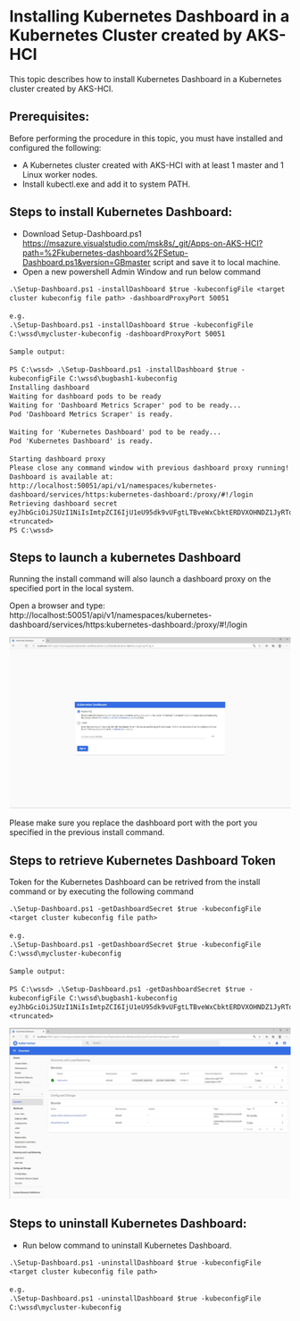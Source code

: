# Installing Kubernetes Dashboard  in a Kubernetes Cluster created by AKS-HCI

This topic describes how to install Kubernetes Dashboard  in a Kubernetes cluster created by AKS-HCI. 



## Prerequisites:
Before performing the procedure in this topic, you must have installed and configured the following:

* A Kubernetes cluster created with AKS-HCI with at least 1 master and 1 Linux worker nodes.
* Install kubectl.exe and add it to system PATH. 

## Steps to install Kubernetes Dashboard:
* Download Setup-Dashboard.ps1 https://msazure.visualstudio.com/msk8s/_git/Apps-on-AKS-HCI?path=%2Fkubernetes-dashboard%2FSetup-Dashboard.ps1&version=GBmaster  script and save it to local machine.
* Open a new powershell Admin Window and run below command
 ```
 .\Setup-Dashboard.ps1 -installDashboard $true -kubeconfigFile <target cluster kubeconfig file path> -dashboardProxyPort 50051
 
 e.g. 
 .\Setup-Dashboard.ps1 -installDashboard $true -kubeconfigFile C:\wssd\mycluster-kubeconfig -dashboardProxyPort 50051

 Sample output: 

 PS C:\wssd> .\Setup-Dashboard.ps1 -installDashboard $true -kubeconfigFile C:\wssd\bugbash1-kubeconfig
 Installing dashboard
 Waiting for dashboard pods to be ready
 Waiting for 'Dashboard Metrics Scraper' pod to be ready...
 Pod 'Dashboard Metrics Scraper' is ready.

 Waiting for 'Kubernetes Dashboard' pod to be ready...
 Pod 'Kubernetes Dashboard' is ready.

 Starting dashboard proxy
 Please close any command window with previous dashboard proxy running!
 Dashboard is available at: http://localhost:50051/api/v1/namespaces/kubernetes-dashboard/services/https:kubernetes-dashboard:/proxy/#!/login
 Retrieving dashboard secret
 eyJhbGciOiJSUzI1NiIsImtpZCI6IjU1eU95dk9vUFgtLTBveWxCbktERDVXOHNDZ1JyRTdYWVFEcTNlTTZnelkifQ.eyJpc3MiOiJrdWJlcm5ldGVzL3NlcnZpY2VhY2NvdW50Iiwia3ViZXJuZXRlcy5pby9zZXJ2aWNlYWNjb3VudC9uYW1lc3BhY2UiOiJkZWZhdWx0Iiwia3ViZXJuZXRlcy5p <truncated>
 PS C:\wssd>
 ```

 ## Steps to launch a kubernetes Dashboard

 Running the install command will also launch a dashboard proxy on the specified port in the local system.

 Open a browser and type: http://localhost:50051/api/v1/namespaces/kubernetes-dashboard/services/https:kubernetes-dashboard:/proxy/#!/login
 
![dashboard1](images/dashboard1.jpg)

 Please make sure you replace the dashboard port with the port you specified in the previous install command.


## Steps to retrieve Kubernetes Dashboard Token

 Token for the Kubernetes Dashboard can be retrived from the install command or by executing the following command

 ```
 .\Setup-Dashboard.ps1 -getDashboardSecret $true -kubeconfigFile <target cluster kubeconfig file path>
 
 e.g. 
 .\Setup-Dashboard.ps1 -getDashboardSecret $true -kubeconfigFile C:\wssd\mycluster-kubeconfig

 Sample output: 

 PS C:\wssd> .\Setup-Dashboard.ps1 -getDashboardSecret $true -kubeconfigFile C:\wssd\bugbash1-kubeconfig 
 eyJhbGciOiJSUzI1NiIsImtpZCI6IjU1eU95dk9vUFgtLTBveWxCbktERDVXOHNDZ1JyRTdYWVFEcTNlTTZnelkifQ.eyJpc3MiOiJrdWJlcm5ldGVzL3NlcnZpY2VhY2NvdW50Iiwia3ViZXJuZXRlcy5pby9zZXJ2aWNlYWNjb3VudC9uYW1lc3BhY2UiOiJkZWZhdWx0Iiwia3ViZXJuZXRlcy5 <truncated>
 ```
![dashboard2](images/dashboard2.jpg)

## Steps to uninstall Kubernetes Dashboard:

* Run below command to uninstall Kubernetes Dashboard.
 ```
 .\Setup-Dashboard.ps1 -uninstallDashboard $true -kubeconfigFile <target cluster kubeconfig file path>
 
 e.g. 
 .\Setup-Dashboard.ps1 -uninstallDashboard $true -kubeconfigFile C:\wssd\mycluster-kubeconfig
  ```
